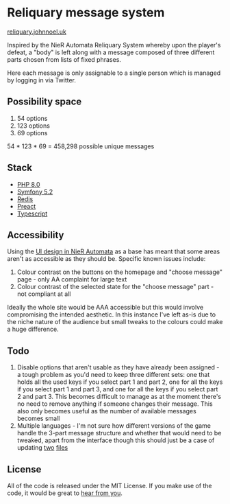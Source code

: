 # Reliquary message system

[reliquary.johnnoel.uk](https://reliquary.johnnoel.uk/)

Inspired by the NieR Automata Reliquary System whereby upon the player's defeat, a "body" is left along with a message composed of three different parts chosen from lists of fixed phrases.

Here each message is only assignable to a single person which is managed by logging in via Twitter.

## Possibility space

1. 54 options
2. 123 options
3. 69 options

54 * 123 * 69 = 458,298 possible unique messages

## Stack

* [PHP 8.0](https://www.php.net)
* [Symfony 5.2](https://symfony.com)
* [Redis](https://redis.io)
* [Preact](https://preactjs.com)
* [Typescript](https://www.typescriptlang.org/)

## Accessibility

Using the [UI design in NieR Automata](https://www.gameuidatabase.com/gameData.php?id=150) as a base has meant that some areas aren't as accessible as they should be. Specific known issues include:

1. Colour contrast on the buttons on the homepage and "choose message" page - only AA complaint for large text
2. Colour contrast of the selected state for the "choose message" part - not compliant at all

Ideally the whole site would be AAA accessible but this would involve compromising the intended aesthetic. In this instance I've left as-is due to the niche nature of the audience but small tweaks to the colours could make a huge difference.

## Todo

1. Disable options that aren't usable as they have already been assigned - a tough problem as you'd need to keep three different sets: one that holds all the used keys if you select part 1 and part 2, one for all the keys if you select part 1 and part 3, and one for all the keys if you select part 2 and part 3. This becomes difficult to manage as at the moment there's no need to remove anything if someone changes their message. This also only becomes useful as the number of available messages becomes small
2. Multiple languages - I'm not sure how different versions of the game handle the 3-part message structure and whether that would need to be tweaked, apart from the interface though this should just be a case of updating [two](src/Service/MessageService.php) [files](frontend/options.ts)

## License

All of the code is released under the MIT License. If you make use of the code, it would be great to [hear from you](https://twitter.com/ceetea_).
